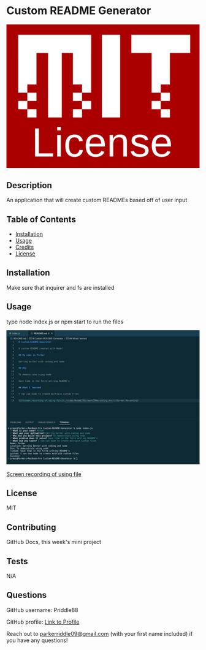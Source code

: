 # Custom README Generator

![License logo](./assets/MIT-License.png)

## Description

An application that will create custom READMEs based off of user input

## Table of Contents

- [Installation](#installation)
- [Usage](#usage)
- [Credits](#credits)
- [License](#license)

## Installation

Make sure that inquirer and fs are installed

## Usage

type node index.js or npm start to run the files

![Screenshot of site](./assets/Screen-Shot-2022-08-18-at-12.12.21-AM.png)

[Screen recording of using file](https://youtu.be/kcY75H0SkpE "Screen recording of using file")

## License

MIT

## Contributing

GitHub Docs, this week's mini project

## Tests

N/A

## Questions

GitHub username: Priddle88

GitHub profile: [Link to Profile](https://github.com/Priddle88)

Reach out to parkerriddle09@gmail.com (with your first name included) if you have any questions!
